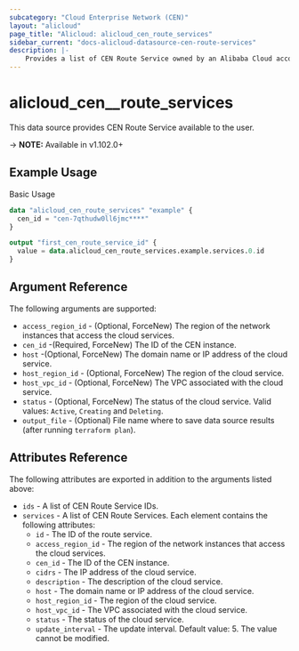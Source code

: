 ```yaml
---
subcategory: "Cloud Enterprise Network (CEN)"
layout: "alicloud"
page_title: "Alicloud: alicloud_cen_route_services"
sidebar_current: "docs-alicloud-datasource-cen-route-services"
description: |-
    Provides a list of CEN Route Service owned by an Alibaba Cloud account.
---
```


# alicloud\_cen_\_route\_services

This data source provides CEN Route Service available to the user.

-> **NOTE:** Available in v1.102.0+

## Example Usage

Basic Usage

```terraform
data "alicloud_cen_route_services" "example" {
  cen_id = "cen-7qthudw0ll6jmc****"
}

output "first_cen_route_service_id" {
  value = data.alicloud_cen_route_services.example.services.0.id
}
```

## Argument Reference

The following arguments are supported:

* `access_region_id` - (Optional, ForceNew) The region of the network instances that access the cloud services.
* `cen_id` -(Required, ForceNew) The ID of the CEN instance.
* `host` -(Optional, ForceNew) The domain name or IP address of the cloud service.
* `host_region_id` - (Optional, ForceNew) The region of the cloud service.
* `host_vpc_id` - (Optional, ForceNew) The VPC associated with the cloud service.
* `status` - (Optional, ForceNew) The status of the cloud service. Valid values: `Active`, `Creating` and `Deleting`.
* `output_file` - (Optional) File name where to save data source results (after running `terraform plan`).

## Attributes Reference

The following attributes are exported in addition to the arguments listed above:

* `ids` - A list of CEN Route Service IDs.
* `services` - A list of CEN Route Services. Each element contains the following attributes:
  * `id` - The ID of the route service.
  * `access_region_id` - The region of the network instances that access the cloud services.
  * `cen_id` - The ID of the CEN instance.
  * `cidrs` - The IP address of the cloud service.
  * `description` - The description of the cloud service.
  * `host` - The domain name or IP address of the cloud service.
  * `host_region_id` - The region of the cloud service.
  * `host_vpc_id` - The VPC associated with the cloud service.
  * `status` - The status of the cloud service.
  * `update_interval` - The update interval. Default value: 5. The value cannot be modified.
